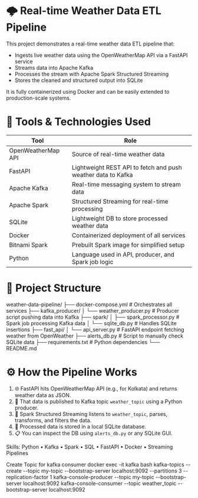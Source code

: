 # 🌩️ Real-time Weather Data ETL Pipeline

This project demonstrates a real-time weather data ETL pipeline that:
- Ingests live weather data using the OpenWeatherMap API via a FastAPI service
- Streams data into Apache Kafka
- Processes the stream with Apache Spark Structured Streaming
- Stores the cleaned and structured output into SQLite

It is fully containerized using Docker and can be easily extended to production-scale systems.
# 🧰 Tools & Technologies Used

| Tool              | Role                                                        |
|-------------------|-------------------------------------------------------------|
| OpenWeatherMap API| Source of real-time weather data                            |
| FastAPI           | Lightweight REST API to fetch and push weather data to Kafka|
| Apache Kafka      | Real-time messaging system to stream data                   |
| Apache Spark      | Structured Streaming for real-time processing               |
| SQLite            | Lightweight DB to store processed weather data              |
| Docker            | Containerized deployment of all services                    |
| Bitnami Spark     | Prebuilt Spark image for simplified setup                   |
| Python            | Language used in API, producer, and Spark job logic         |

# 📁 Project Structure

weather-data-pipeline/
├── docker-compose.yml               # Orchestrates all services
├── kafka_producer/
│   └── weather_producer.py          # Producer script pushing data into Kafka
├── spark/
│   ├── spark_processor.py           # Spark job processing Kafka data
│   └── sqlite_db.py                 # Handles SQLite insertions
├── fast_api/
│   └── api_server.py                # FastAPI endpoint fetching weather from OpenWeather
├── alerts_db.py                     # Script to manually check SQLite data
├── requirements.txt                 # Python dependencies
└── README.md

# ⚙️ How the Pipeline Works

1. 🌐 FastAPI hits OpenWeatherMap API (e.g., for Kolkata) and returns weather data as JSON.
2. 📨 That data is published to Kafka topic `weather_topic` using a Python producer.
3. 🔁 Spark Structured Streaming listens to `weather_topic`, parses, transforms, and filters the data.
4. 🧱 Processed data is stored in a local SQLite database.
5. 📋 You can inspect the DB using `alerts_db.py` or any SQLite GUI.

Skills: Python • Kafka • Spark • SQL • FastAPI • Docker • Streaming Pipelines 

Create Topic for kafka consumer
 docker exec -it kafka bash
 kafka-topics --create --topic my-topic --bootstrap-server localhost:9092 --partitions 3 --replication-factor 1
 kafka-console-producer --topic my-topic  --bootstrap-server localhost:9092
 kafka-console-consumer --topic weather_topic  --bootstrap-server localhost:9092
